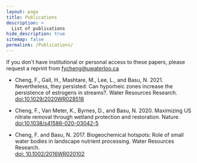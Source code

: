 ```yaml
---
layout: page
title: Publications
description: >
  List of publications
hide_description: true
sitemap: false
permalink: /Publications/
---
```


If you don't have institutional or personal access to these papers, please request a reprint from fycheng@uwaterloo.ca


* Cheng, F., Gall, H., Mashtare, M., Lee, L., and Basu, N. 2021. Nevertheless, they persisted: Can hyporheic zones increase the persistence of estrogens in streams?. Water Resources Research. [doi:10.1029/2020WR028518](https://doi.org/10.1029/2020WR028518)

* Cheng, F., Van Meter, K., Byrnes, D., and Basu, N. 2020. Maximizing US nitrate removal through wetland protection and restoration. Nature. [doi:10.1038/s41586-020-03042-5](https://doi.org/10.1038/s41586-020-03042-5)

* Cheng, F. and Basu, N. 2017. Biogeochemical hotspots: Role of small water bodies in landscape nutrient processing. Water Resources Research.  
[doi: 10.1002/2016WR020102](https://doi.org/10.1002/2016WR020102)
